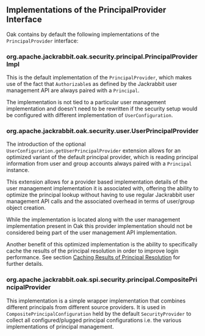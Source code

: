 <!--
   Licensed to the Apache Software Foundation (ASF) under one or more
   contributor license agreements.  See the NOTICE file distributed with
   this work for additional information regarding copyright ownership.
   The ASF licenses this file to You under the Apache License, Version 2.0
   (the "License"); you may not use this file except in compliance with
   the License.  You may obtain a copy of the License at

       http://www.apache.org/licenses/LICENSE-2.0

   Unless required by applicable law or agreed to in writing, software
   distributed under the License is distributed on an "AS IS" BASIS,
   WITHOUT WARRANTIES OR CONDITIONS OF ANY KIND, either express or implied.
   See the License for the specific language governing permissions and
   limitations under the License.
-->

Implementations of the PrincipalProvider Interface
--------------------------------------------------------------------------------

Oak contains by default the following implementations of the `PrincipalProvider`
interface:

### org.apache.jackrabbit.oak.security.principal.PrincipalProviderImpl

This is the default implementation of the `PrincipalProvider`, which makes use
of the fact that `Authorizable`s as defined by the Jackrabbit user management
API are always paired with a `Principal`.

The implementation is not tied to a particular user management implementation
and doesn't need to be rewritten if the security setup would be configured with
different implementation of `UserConfiguration`.

### org.apache.jackrabbit.oak.security.user.UserPrincipalProvider

The introduction of the optional `UserConfiguration.getUserPrincipalProvider`
extension allows for an optimized variant of the default principal provider, which
is reading principal information from user and group accounts always paired with
a `Principal` instance.

This extension allows for a provider based implementation details of the user
management implementation it is associated with, offering the ability to optimize
the principal lookup without having to use regular Jackrabbit user management
API calls and the associated overhead in terms of user/group object creation.

While the implementation is located along with the user management implementation
present in Oak this provider implementation should not be considered being
part of the user management API implementation.

Another benefit of this optimized implementation is the ability to specifically
cache the results of the principal resolution in order to improve login performance.
See section [Caching Results of Principal Resolution](cache.html) for further details.

### org.apache.jackrabbit.oak.spi.security.principal.CompositePrincipalProvider

This implementation is a simple wrapper implementation that combines different
principals from different source providers. It is used in
`CompositePrincipalConfiguration` held by the default `SecurityProvider` to
collect all configured/plugged principal configurations i.e. the various
implementations of principal management.

